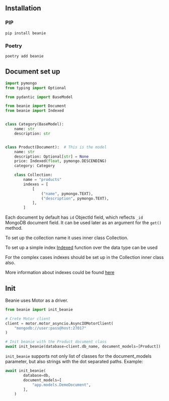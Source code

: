 ## Installation

### PIP

```shell
pip install beanie
```

### Poetry

```shell
poetry add beanie
```

## Document set up

```python
import pymongo
from typing import Optional

from pydantic import BaseModel

from beanie import Document
from beanie import Indexed


class Category(BaseModel):
    name: str
    description: str


class Product(Document):  # This is the model
    name: str
    description: Optional[str] = None
    price: Indexed(float, pymongo.DESCENDING)
    category: Category

    class Collection:
        name = "products"
        indexes = [
            [
                ("name", pymongo.TEXT),
                ("description", pymongo.TEXT),
            ],
        ]

```
Each document by default has `id` ObjectId field, which reflects `_id` MongoDB document field. It can be used later as an argument for the `get()` method.

To set up the collection name it uses inner class Collection.

To set up a simple index [Indexed](/api/fields/#indexed) function over the data type can be used

For the complex cases indexes should be set up in the Collection inner class also.

More information about indexes could be found [here](/tutorial/indexes)

## Init

Beanie uses Motor as a driver.

```python
from beanie import init_beanie

# Crete Motor client
client = motor.motor_asyncio.AsyncIOMotorClient(
    "mongodb://user:pass@host:27017"
)

# Init beanie with the Product document class
await init_beanie(database=client.db_name, document_models=[Product])
```

`init_beanie` supports not only list of classes for the document_models parameter, but also strings with the dot separated paths. Example:

```python
await init_beanie(
        database=db,
        document_models=[
            "app.models.DemoDocument",
        ],
    )
```

